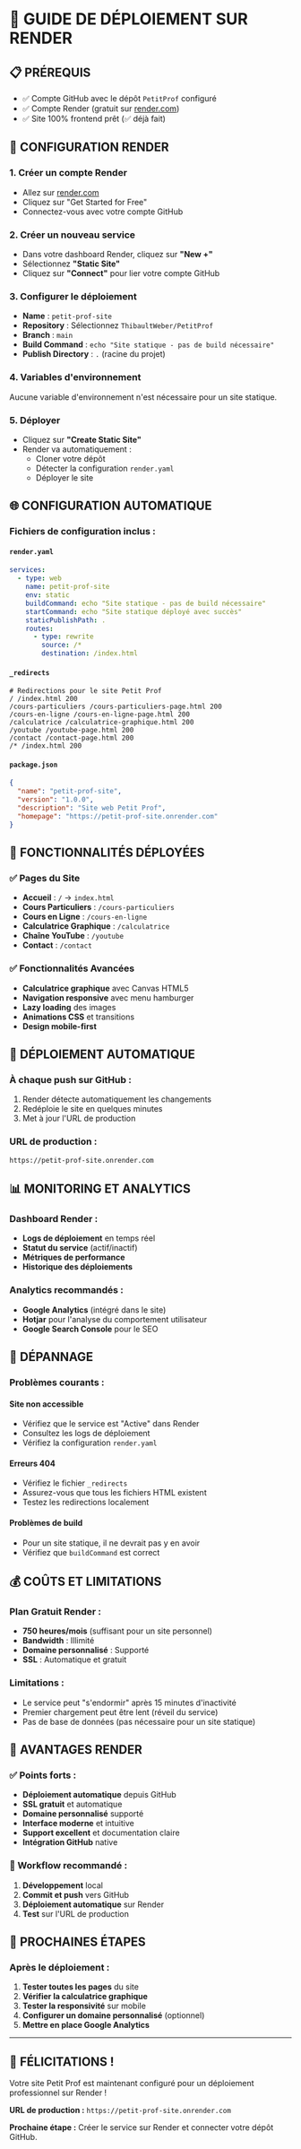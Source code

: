 # 🚀 **GUIDE DE DÉPLOIEMENT SUR RENDER**

## 📋 **PRÉREQUIS**

- ✅ Compte GitHub avec le dépôt `PetitProf` configuré
- ✅ Compte Render (gratuit sur [render.com](https://render.com))
- ✅ Site 100% frontend prêt (✅ déjà fait)

## 🔧 **CONFIGURATION RENDER**

### **1. Créer un compte Render**
- Allez sur [render.com](https://render.com)
- Cliquez sur "Get Started for Free"
- Connectez-vous avec votre compte GitHub

### **2. Créer un nouveau service**
- Dans votre dashboard Render, cliquez sur **"New +"**
- Sélectionnez **"Static Site"**
- Cliquez sur **"Connect"** pour lier votre compte GitHub

### **3. Configurer le déploiement**
- **Name** : `petit-prof-site`
- **Repository** : Sélectionnez `ThibaultWeber/PetitProf`
- **Branch** : `main`
- **Build Command** : `echo "Site statique - pas de build nécessaire"`
- **Publish Directory** : `.` (racine du projet)

### **4. Variables d'environnement**
Aucune variable d'environnement n'est nécessaire pour un site statique.

### **5. Déployer**
- Cliquez sur **"Create Static Site"**
- Render va automatiquement :
  - Cloner votre dépôt
  - Détecter la configuration `render.yaml`
  - Déployer le site

## 🌐 **CONFIGURATION AUTOMATIQUE**

### **Fichiers de configuration inclus :**

#### **`render.yaml`**
```yaml
services:
  - type: web
    name: petit-prof-site
    env: static
    buildCommand: echo "Site statique - pas de build nécessaire"
    startCommand: echo "Site statique déployé avec succès"
    staticPublishPath: .
    routes:
      - type: rewrite
        source: /*
        destination: /index.html
```

#### **`_redirects`**
```
# Redirections pour le site Petit Prof
/ /index.html 200
/cours-particuliers /cours-particuliers-page.html 200
/cours-en-ligne /cours-en-ligne-page.html 200
/calculatrice /calculatrice-graphique.html 200
/youtube /youtube-page.html 200
/contact /contact-page.html 200
/* /index.html 200
```

#### **`package.json`**
```json
{
  "name": "petit-prof-site",
  "version": "1.0.0",
  "description": "Site web Petit Prof",
  "homepage": "https://petit-prof-site.onrender.com"
}
```

## 📱 **FONCTIONNALITÉS DÉPLOYÉES**

### **✅ Pages du Site**
- **Accueil** : `/` → `index.html`
- **Cours Particuliers** : `/cours-particuliers`
- **Cours en Ligne** : `/cours-en-ligne`
- **Calculatrice Graphique** : `/calculatrice`
- **Chaîne YouTube** : `/youtube`
- **Contact** : `/contact`

### **✅ Fonctionnalités Avancées**
- **Calculatrice graphique** avec Canvas HTML5
- **Navigation responsive** avec menu hamburger
- **Lazy loading** des images
- **Animations CSS** et transitions
- **Design mobile-first**

## 🔄 **DÉPLOIEMENT AUTOMATIQUE**

### **À chaque push sur GitHub :**
1. Render détecte automatiquement les changements
2. Redéploie le site en quelques minutes
3. Met à jour l'URL de production

### **URL de production :**
`https://petit-prof-site.onrender.com`

## 📊 **MONITORING ET ANALYTICS**

### **Dashboard Render :**
- **Logs de déploiement** en temps réel
- **Statut du service** (actif/inactif)
- **Métriques de performance**
- **Historique des déploiements**

### **Analytics recommandés :**
- **Google Analytics** (intégré dans le site)
- **Hotjar** pour l'analyse du comportement utilisateur
- **Google Search Console** pour le SEO

## 🚨 **DÉPANNAGE**

### **Problèmes courants :**

#### **Site non accessible**
- Vérifiez que le service est "Active" dans Render
- Consultez les logs de déploiement
- Vérifiez la configuration `render.yaml`

#### **Erreurs 404**
- Vérifiez le fichier `_redirects`
- Assurez-vous que tous les fichiers HTML existent
- Testez les redirections localement

#### **Problèmes de build**
- Pour un site statique, il ne devrait pas y en avoir
- Vérifiez que `buildCommand` est correct

## 💰 **COÛTS ET LIMITATIONS**

### **Plan Gratuit Render :**
- **750 heures/mois** (suffisant pour un site personnel)
- **Bandwidth** : Illimité
- **Domaine personnalisé** : Supporté
- **SSL** : Automatique et gratuit

### **Limitations :**
- Le service peut "s'endormir" après 15 minutes d'inactivité
- Premier chargement peut être lent (réveil du service)
- Pas de base de données (pas nécessaire pour un site statique)

## 🌟 **AVANTAGES RENDER**

### **✅ Points forts :**
- **Déploiement automatique** depuis GitHub
- **SSL gratuit** et automatique
- **Domaine personnalisé** supporté
- **Interface moderne** et intuitive
- **Support excellent** et documentation claire
- **Intégration GitHub** native

### **🔄 Workflow recommandé :**
1. **Développement** local
2. **Commit et push** vers GitHub
3. **Déploiement automatique** sur Render
4. **Test** sur l'URL de production

## 🎯 **PROCHAINES ÉTAPES**

### **Après le déploiement :**
1. **Tester toutes les pages** du site
2. **Vérifier la calculatrice graphique**
3. **Tester la responsivité** sur mobile
4. **Configurer un domaine personnalisé** (optionnel)
5. **Mettre en place Google Analytics**

---

## 🎉 **FÉLICITATIONS !**

Votre site Petit Prof est maintenant configuré pour un déploiement professionnel sur Render !

**URL de production :** `https://petit-prof-site.onrender.com`

**Prochaine étape :** Créer le service sur Render et connecter votre dépôt GitHub.


